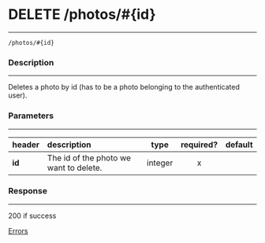 # DELETE /photos/#{id} 
***
`/photos/#{id}`

### Description
***
Deletes a photo by id (has to be a photo belonging to the authenticated user).

### Parameters
***

|header| description| type |required? |default|
|:---------|:--------------|:----------:|:------------:|:------------:|
|**id**|The id of the photo we want to delete.|integer|x||


### Response
***



200 if success

[Errors](../../resources/errors.md#files)

